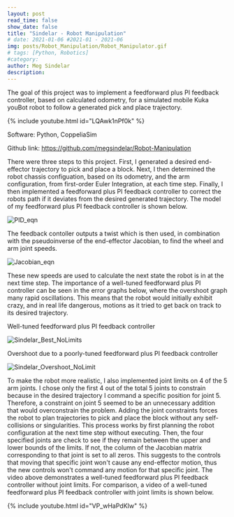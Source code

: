 ```yaml
---
layout: post
read_time: false
show_date: false
title: "Sindelar - Robot Manipulation"
# date: 2021-01-06 #2021-01 - 2021-06
img: posts/Robot_Manipulation/Robot_Manipulator.gif
# tags: [Python, Robotics]
#category: 
author: Meg Sindelar
description: 
---
```

The goal of this project was to implement a feedforward plus PI feedback controller, based on calculated odometry, for a simulated mobile Kuka youBot robot to follow a generated pick and place trajectory.


{% include youtube.html id="LQAwk1nPf0k" %}

Software: Python, CoppeliaSim

Github link: <a href="(https://github.com/megsindelar/Robot-Manipulation)"> https://github.com/megsindelar/Robot-Manipulation </a>

There were three steps to this project. First, I generated a desired end-effector trajectory to pick and place a block. Next, I then determined the robot chassis configuation, based on its odometry, and the arm configuration, from first-order Euler Integration, at each time step. Finally, I then implemented a feedforward plus PI feedback controller to correct the robots path if it deviates from the desired generated trajectory. The model of my feedforward plus PI feedback controller is shown below.

![PID_eqn](https://user-images.githubusercontent.com/87098227/208170586-fdfa0f09-c960-4b79-ab06-243c4e7074a1.png)

The feedback contoller outputs a twist which is then used, in combination with the pseudoinverse of the end-effector Jacobian, to find the wheel and arm joint speeds.

![Jacobian_eqn](https://user-images.githubusercontent.com/87098227/208170667-6a9553cc-211b-47c9-9895-cdb1a323c556.png)

These new speeds are used to calculate the next state the robot is in at the next time step. The importance of a well-tuned feedforward plus PI controller can be seen in the error graphs below, where the overshoot graph many rapid oscillations. This means that the robot would initially exhibit crazy, and in real life dangerous, motions as it tried to get back on track to its desired trajectory.

Well-tuned feedforward plus PI feedback controller

![Sindelar_Best_NoLimits](https://user-images.githubusercontent.com/87098227/208169399-5b6344ef-dcc1-44b5-b957-aea600fb3c40.png)


Overshoot due to a poorly-tuned feedforward plus PI feedback controller

![Sindelar_Overshoot_NoLimit](https://user-images.githubusercontent.com/87098227/208169528-6de048e2-8201-4e85-ae7a-f6fb77446a67.png)


To make the robot more realistic, I also implemented joint limits on 4 of the 5 arm joints. I chose only the first 4 out of the total 5 joints to constrain because in the desired trajectory I command a specific position for joint 5. Therefore, a constraint on joint 5 seemed to be an unnecessary addition that would overconstrain the problem. Adding the joint constraints forces the robot to plan trajectories to pick and place the block without any self-collisions or singularities. This process works by first planning the robot configuration at the next time step without executing. Then, the four specified joints are check to see if they remain between the upper and lower bounds of the limits. If not, the column of the Jacobian matrix corresponding to that joint is set to all zeros. This suggests to the controls that moving that specific joint won't cause any end-effector motion, thus the new controls won't command any motion for that specific joint. The video above demonstrates a well-tuned feedforward plus PI feedback controller without joint limits. For comparison, a video of a well-tuned feedforward plus PI feedback controller with joint limits is shown below.

{% include youtube.html id="VP_wHaPdKIw" %}



